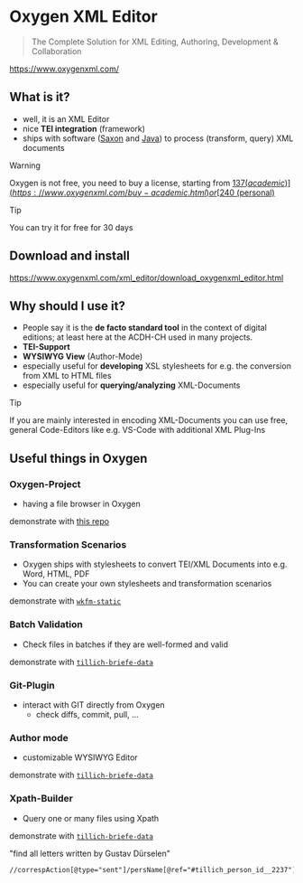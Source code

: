 # Oxygen XML Editor

> The Complete Solution for XML Editing, Authoring, Development & Collaboration

https://www.oxygenxml.com/

## What is it?

* well, it is an XML Editor
* nice **TEI integration** (framework)
* ships with software ([Saxon](https://www.saxonica.com/products/why-saxon.xml) and [Java](https://www.java.com/en/)) to process (transform, query) XML documents


> [!WARNING]  
> Oxygen is not free, you need to buy a license, starting from [$137 (academic)](https://www.oxygenxml.com/buy-academic.html) or [$240 (personal)](https://www.oxygenxml.com/buy-personal.html)


> [!TIP]
> You can try it for free for 30 days

## Download and install

https://www.oxygenxml.com/xml_editor/download_oxygenxml_editor.html

## Why should I use it?

* People say it is the **de facto standard tool** in the context of digital editions; at least here at the ACDH-CH used in many projects.
* **TEI-Support**
* **WYSIWYG View** (Author-Mode)
* especially useful for **developing** XSL stylesheets for e.g. the conversion from XML to HTML files
* especially useful for **querying/analyzing** XML-Documents

> [!TIP]
> If you are mainly interested in encoding XML-Documents you can use free, general Code-Editors like e.g. VS-Code with additional XML Plug-Ins

## Useful things in Oxygen

### Oxygen-Project
* having a file browser in Oxygen

demonstrate with [this repo](https://github.com/acdh-oeaw/mtr-tei-oxygen)

### Transformation Scenarios
* Oxygen ships with stylesheets to convert TEI/XML Documents into e.g. Word, HTML, PDF
* You can create your own stylesheets and transformation scenarios

demonstrate with [`wkfm-static`](https://github.com/donauhandel/wkfm-static)

### Batch Validation
* Check files in batches if they are well-formed and valid

demonstrate with [`tillich-briefe-data`](https://github.com/TillichCorrespondence/tillich-briefe-data)

### Git-Plugin
* interact with GIT directly from Oxygen
  * check diffs, commit, pull, ...

### Author mode
* customizable WYSIWYG Editor

demonstrate with [`tillich-briefe-data`](https://github.com/TillichCorrespondence/tillich-briefe-data)

### Xpath-Builder
* Query one or many files using Xpath

demonstrate with [`tillich-briefe-data`](https://github.com/TillichCorrespondence/tillich-briefe-data)

"find all letters written by Gustav Dürselen"
```xpath
//correspAction[@type="sent"]/persName[@ref="#tillich_person_id__2237"]
```
